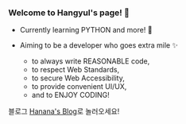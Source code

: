 ### Welcome to Hangyul's page! 👋

- Currently learning PYTHON and more! 🌱

- Aiming to be a developer who goes extra mile ✨
  - to always write REASONABLE code, 
  - to respect Web Standards,
  - to secure Web Accessibility,
  - to provide convenient UI/UX,
  - and to ENJOY CODING!

블로그 [Hanana's Blog](https://hanana1253.github.io/)로 놀러오세요!

<!--
**hanana1253/hanana1253** is a ✨ _special_ ✨ repository because its `README.md` (this file) appears on your GitHub profile.

Here are some ideas to get you started:

- 👯 I’m looking to collaborate on ...
- 🤔 I’m looking for help with ...
- 🔭 I’m currently working on ...
- 🌱 I’m currently learning ...
- 💬 Ask me about ...
- 📫 How to reach me: ...
- 😄 Pronouns: ...
- ⚡ Fun fact: ...
-->
